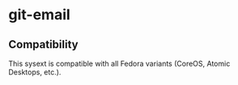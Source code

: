 # git-email

## Compatibility

This sysext is compatible with all Fedora variants (CoreOS, Atomic Desktops,
etc.).
